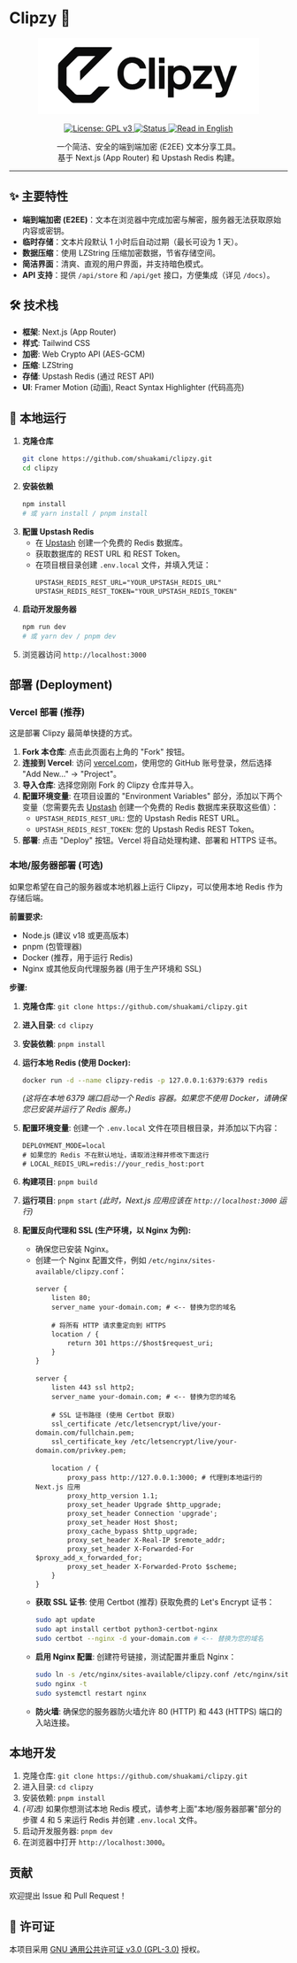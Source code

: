 # Clipzy 📎

<p align="center">
  <picture>
    <source media="(prefers-color-scheme: dark)" srcset="public/assets/clipzy-white-r.png">
    <source media="(prefers-color-scheme: light)" srcset="public/assets/clipzy-r.png">
    <img alt="Clipzy Logo Banner" src="public/assets/clipzy-r.png" width="400">
  </picture>
</p>

<p align="center">
  <a href="https://www.gnu.org/licenses/gpl-3.0" target="_blank">
    <img alt="License: GPL v3" src="https://img.shields.io/badge/License-GPLv3-blue.svg?style=flat-square">
  </a>
  <a href="https://github.com/shuakami/clipzy" target="_blank">
    <img alt="Status" src="https://img.shields.io/badge/status-active-success.svg?style=flat-square">
  </a>
  <a href="README_EN.md" target="_blank">
    <img alt="Read in English" src="https://img.shields.io/badge/Read-English-orange?style=flat-square">
  </a>
</p>

<p align="center">
  一个简洁、安全的端到端加密 (E2EE) 文本分享工具。
  <br />
  基于 Next.js (App Router) 和 Upstash Redis 构建。
</p>

---

## ✨ 主要特性

*   **端到端加密 (E2EE)**：文本在浏览器中完成加密与解密，服务器无法获取原始内容或密钥。
*   **临时存储**：文本片段默认 1 小时后自动过期（最长可设为 1 天）。
*   **数据压缩**：使用 LZString 压缩加密数据，节省存储空间。
*   **简洁界面**：清爽、直观的用户界面，并支持暗色模式。
*   **API 支持**：提供 `/api/store` 和 `/api/get` 接口，方便集成（详见 `/docs`）。

## 🛠️ 技术栈

*   **框架**: Next.js (App Router)
*   **样式**: Tailwind CSS
*   **加密**: Web Crypto API (AES-GCM)
*   **压缩**: LZString
*   **存储**: Upstash Redis (通过 REST API)
*   **UI**: Framer Motion (动画), React Syntax Highlighter (代码高亮)

## 🚀 本地运行

1.  **克隆仓库**
    ```bash
    git clone https://github.com/shuakami/clipzy.git
    cd clipzy
    ```
2.  **安装依赖**
    ```bash
    npm install
    # 或 yarn install / pnpm install
    ```
3.  **配置 Upstash Redis**
    *   在 [Upstash](https://upstash.com/) 创建一个免费的 Redis 数据库。
    *   获取数据库的 REST URL 和 REST Token。
    *   在项目根目录创建 `.env.local` 文件，并填入凭证：
        ```dotenv
        UPSTASH_REDIS_REST_URL="YOUR_UPSTASH_REDIS_URL"
        UPSTASH_REDIS_REST_TOKEN="YOUR_UPSTASH_REDIS_TOKEN"
        ```
4.  **启动开发服务器**
    ```bash
    npm run dev
    # 或 yarn dev / pnpm dev
    ```
5.  浏览器访问 `http://localhost:3000`

## 部署 (Deployment)

### Vercel 部署 (推荐)

这是部署 Clipzy 最简单快捷的方式。

1.  **Fork 本仓库**: 点击此页面右上角的 "Fork" 按钮。
2.  **连接到 Vercel**: 访问 [vercel.com](https://vercel.com/)，使用您的 GitHub 账号登录，然后选择 "Add New..." -> "Project"。
3.  **导入仓库**: 选择您刚刚 Fork 的 Clipzy 仓库并导入。
4.  **配置环境变量**: 在项目设置的 "Environment Variables" 部分，添加以下两个变量（您需要先去 [Upstash](https://upstash.com/) 创建一个免费的 Redis 数据库来获取这些值）：
    *   `UPSTASH_REDIS_REST_URL`: 您的 Upstash Redis REST URL。
    *   `UPSTASH_REDIS_REST_TOKEN`: 您的 Upstash Redis REST Token。
5.  **部署**: 点击 "Deploy" 按钮。Vercel 将自动处理构建、部署和 HTTPS 证书。

### 本地/服务器部署 (可选)

如果您希望在自己的服务器或本地机器上运行 Clipzy，可以使用本地 Redis 作为存储后端。

**前置要求:**

*   Node.js (建议 v18 或更高版本)
*   pnpm (包管理器)
*   Docker (推荐，用于运行 Redis)
*   Nginx 或其他反向代理服务器 (用于生产环境和 SSL)

**步骤:**

1.  **克隆仓库**: `git clone https://github.com/shuakami/clipzy.git`
2.  **进入目录**: `cd clipzy`
3.  **安装依赖**: `pnpm install`
4.  **运行本地 Redis (使用 Docker):**
    ```bash
    docker run -d --name clipzy-redis -p 127.0.0.1:6379:6379 redis
    ```
    *(这将在本地 6379 端口启动一个 Redis 容器。如果您不使用 Docker，请确保您已安装并运行了 Redis 服务。)*
5.  **配置环境变量**: 创建一个 `.env.local` 文件在项目根目录，并添加以下内容：
    ```env
    DEPLOYMENT_MODE=local
    # 如果您的 Redis 不在默认地址，请取消注释并修改下面这行
    # LOCAL_REDIS_URL=redis://your_redis_host:port
    ```
6.  **构建项目**: `pnpm build`
7.  **运行项目**: `pnpm start`
    *(此时，Next.js 应用应该在 `http://localhost:3000` 运行)*

8.  **配置反向代理和 SSL (生产环境，以 Nginx 为例):**
    *   确保您已安装 Nginx。
    *   创建一个 Nginx 配置文件，例如 `/etc/nginx/sites-available/clipzy.conf`：
        ```nginx
        server {
            listen 80;
            server_name your-domain.com; # <-- 替换为您的域名

            # 将所有 HTTP 请求重定向到 HTTPS
            location / {
                return 301 https://$host$request_uri;
            }
        }

        server {
            listen 443 ssl http2;
            server_name your-domain.com; # <-- 替换为您的域名

            # SSL 证书路径 (使用 Certbot 获取)
            ssl_certificate /etc/letsencrypt/live/your-domain.com/fullchain.pem;
            ssl_certificate_key /etc/letsencrypt/live/your-domain.com/privkey.pem;

            location / {
                proxy_pass http://127.0.0.1:3000; # 代理到本地运行的 Next.js 应用
                proxy_http_version 1.1;
                proxy_set_header Upgrade $http_upgrade;
                proxy_set_header Connection 'upgrade';
                proxy_set_header Host $host;
                proxy_cache_bypass $http_upgrade;
                proxy_set_header X-Real-IP $remote_addr;
                proxy_set_header X-Forwarded-For $proxy_add_x_forwarded_for;
                proxy_set_header X-Forwarded-Proto $scheme;
            }
        }
        ```
    *   **获取 SSL 证书**: 使用 Certbot (推荐) 获取免费的 Let's Encrypt 证书：
        ```bash
        sudo apt update
        sudo apt install certbot python3-certbot-nginx
        sudo certbot --nginx -d your-domain.com # <-- 替换为您的域名
        ```
    *   **启用 Nginx 配置**: 创建符号链接，测试配置并重启 Nginx：
        ```bash
        sudo ln -s /etc/nginx/sites-available/clipzy.conf /etc/nginx/sites-enabled/
        sudo nginx -t
        sudo systemctl restart nginx
        ```
    *   **防火墙**: 确保您的服务器防火墙允许 80 (HTTP) 和 443 (HTTPS) 端口的入站连接。

## 本地开发

1.  克隆仓库: `git clone https://github.com/shuakami/clipzy.git`
2.  进入目录: `cd clipzy`
3.  安装依赖: `pnpm install`
4.  *(可选)* 如果你想测试本地 Redis 模式，请参考上面"本地/服务器部署"部分的步骤 4 和 5 来运行 Redis 并创建 `.env.local` 文件。
5.  启动开发服务器: `pnpm dev`
6.  在浏览器中打开 `http://localhost:3000`。

## 贡献

欢迎提出 Issue 和 Pull Request！


## 📄 许可证

本项目采用 [GNU 通用公共许可证 v3.0 (GPL-3.0)](https://www.gnu.org/licenses/gpl-3.0) 授权。